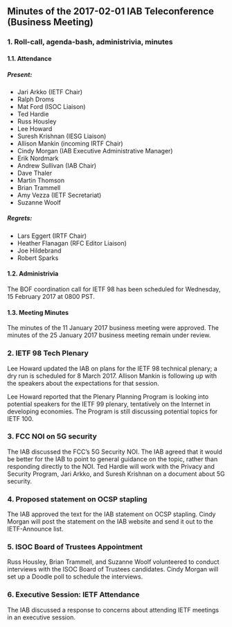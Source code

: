 
Minutes of the 2017-02-01 IAB Teleconference (Business Meeting)
---------------------------------------------------------------


### 1. Roll-call, agenda-bash, administrivia, minutes


#### 1.1. Attendance


##### Present:


* Jari Arkko (IETF Chair)
* Ralph Droms
* Mat Ford (ISOC Liaison)
* Ted Hardie
* Russ Housley
* Lee Howard
* Suresh Krishnan (IESG Liaison)
* Allison Mankin (incoming IRTF Chair)
* Cindy Morgan (IAB Executive Administrative Manager)
* Erik Nordmark
* Andrew Sullivan (IAB Chair)
* Dave Thaler
* Martin Thomson
* Brian Trammell
* Amy Vezza (IETF Secretariat)
* Suzanne Woolf


##### Regrets:


* Lars Eggert (IRTF Chair)
* Heather Flanagan (RFC Editor Liaison)
* Joe Hildebrand
* Robert Sparks


#### 1.2. Administrivia


The BOF coordination call for IETF 98 has been scheduled for Wednesday, 15 February 2017 at 0800 PST.


#### 1.3. Meeting Minutes


The minutes of the 11 January 2017 business meeting were approved. The minutes of the 25 January 2017 business meeting remain under review.


### 2. IETF 98 Tech Plenary


Lee Howard updated the IAB on plans for the IETF 98 technical plenary; a dry run is scheduled for 8 March 2017. Allison Mankin is following up with the speakers about the expectations for that session.


Lee Howard reported that the Plenary Planning Program is looking into potential speakers for the IETF 99 plenary, tentatively on the Internet in developing economies. The Program is still discussing potential topics for IETF 100.


### 3. FCC NOI on 5G security


The IAB discussed the FCC’s 5G Security NOI. The IAB agreed that it would be better for the IAB to point to general guidance on the topic, rather than responding directly to the NOI. Ted Hardie will work with the Privacy and Security Program, Jari Arkko, and Suresh Krishnan on a document about 5G security.


### 4. Proposed statement on OCSP stapling


The IAB approved the text for the IAB statement on OCSP stapling. Cindy Morgan will post the statement on the IAB website and send it out to the IETF-Announce list.


### 5. ISOC Board of Trustees Appointment


Russ Housley, Brian Trammell, and Suzanne Woolf volunteered to conduct interviews with the ISOC Board of Trustees candidates. Cindy Morgan will set up a Doodle poll to schedule the interviews.


### 6. Executive Session: IETF Attendance


The IAB discussed a response to concerns about attending IETF meetings in an executive session.


